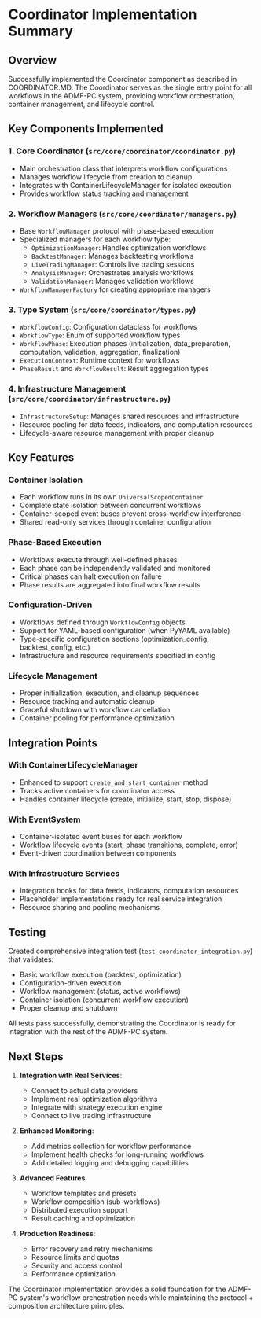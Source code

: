 # Coordinator Implementation Summary

## Overview
Successfully implemented the Coordinator component as described in COORDINATOR.MD. The Coordinator serves as the single entry point for all workflows in the ADMF-PC system, providing workflow orchestration, container management, and lifecycle control.

## Key Components Implemented

### 1. Core Coordinator (`src/core/coordinator/coordinator.py`)
- Main orchestration class that interprets workflow configurations
- Manages workflow lifecycle from creation to cleanup
- Integrates with ContainerLifecycleManager for isolated execution
- Provides workflow status tracking and management

### 2. Workflow Managers (`src/core/coordinator/managers.py`)
- Base `WorkflowManager` protocol with phase-based execution
- Specialized managers for each workflow type:
  - `OptimizationManager`: Handles optimization workflows
  - `BacktestManager`: Manages backtesting workflows  
  - `LiveTradingManager`: Controls live trading sessions
  - `AnalysisManager`: Orchestrates analysis workflows
  - `ValidationManager`: Manages validation workflows
- `WorkflowManagerFactory` for creating appropriate managers

### 3. Type System (`src/core/coordinator/types.py`)
- `WorkflowConfig`: Configuration dataclass for workflows
- `WorkflowType`: Enum of supported workflow types
- `WorkflowPhase`: Execution phases (initialization, data_preparation, computation, validation, aggregation, finalization)
- `ExecutionContext`: Runtime context for workflows
- `PhaseResult` and `WorkflowResult`: Result aggregation types

### 4. Infrastructure Management (`src/core/coordinator/infrastructure.py`)
- `InfrastructureSetup`: Manages shared resources and infrastructure
- Resource pooling for data feeds, indicators, and computation resources
- Lifecycle-aware resource management with proper cleanup

## Key Features

### Container Isolation
- Each workflow runs in its own `UniversalScopedContainer`
- Complete state isolation between concurrent workflows
- Container-scoped event buses prevent cross-workflow interference
- Shared read-only services through container configuration

### Phase-Based Execution
- Workflows execute through well-defined phases
- Each phase can be independently validated and monitored
- Critical phases can halt execution on failure
- Phase results are aggregated into final workflow results

### Configuration-Driven
- Workflows defined through `WorkflowConfig` objects
- Support for YAML-based configuration (when PyYAML available)
- Type-specific configuration sections (optimization_config, backtest_config, etc.)
- Infrastructure and resource requirements specified in config

### Lifecycle Management
- Proper initialization, execution, and cleanup sequences
- Resource tracking and automatic cleanup
- Graceful shutdown with workflow cancellation
- Container pooling for performance optimization

## Integration Points

### With ContainerLifecycleManager
- Enhanced to support `create_and_start_container` method
- Tracks active containers for coordinator access
- Handles container lifecycle (create, initialize, start, stop, dispose)

### With EventSystem
- Container-isolated event buses for each workflow
- Workflow lifecycle events (start, phase transitions, complete, error)
- Event-driven coordination between components

### With Infrastructure Services
- Integration hooks for data feeds, indicators, computation resources
- Placeholder implementations ready for real service integration
- Resource sharing and pooling mechanisms

## Testing

Created comprehensive integration test (`test_coordinator_integration.py`) that validates:
- Basic workflow execution (backtest, optimization)
- Configuration-driven execution
- Workflow management (status, active workflows)
- Container isolation (concurrent workflow execution)
- Proper cleanup and shutdown

All tests pass successfully, demonstrating the Coordinator is ready for integration with the rest of the ADMF-PC system.

## Next Steps

1. **Integration with Real Services**:
   - Connect to actual data providers
   - Implement real optimization algorithms
   - Integrate with strategy execution engine
   - Connect to live trading infrastructure

2. **Enhanced Monitoring**:
   - Add metrics collection for workflow performance
   - Implement health checks for long-running workflows
   - Add detailed logging and debugging capabilities

3. **Advanced Features**:
   - Workflow templates and presets
   - Workflow composition (sub-workflows)
   - Distributed execution support
   - Result caching and optimization

4. **Production Readiness**:
   - Error recovery and retry mechanisms
   - Resource limits and quotas
   - Security and access control
   - Performance optimization

The Coordinator implementation provides a solid foundation for the ADMF-PC system's workflow orchestration needs while maintaining the protocol + composition architecture principles.